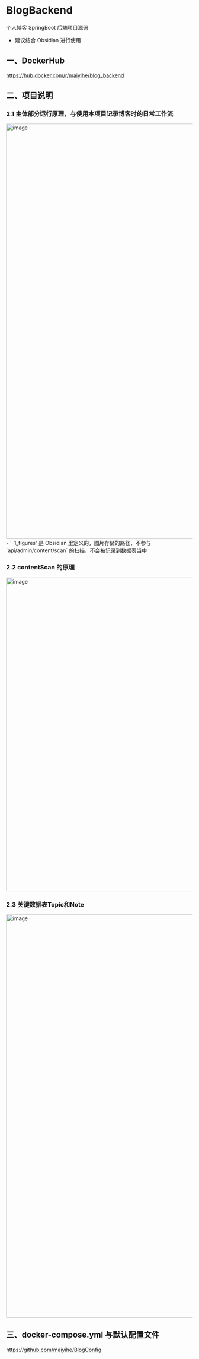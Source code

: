# BlogBackend
个人博客 SpringBoot 后端项目源码
- 建议结合 Obsidian 进行使用

## 一、DockerHub
https://hub.docker.com/r/maiyihe/blog_backend

## 二、项目说明
### 2.1 主体部分运行原理，与使用本项目记录博客时的日常工作流
<img width="1424" height="1119" alt="image" src="https://github.com/user-attachments/assets/092d0d48-967c-484a-ba83-58602f45aa9c" />
- '-1_figures' 是 Obsidian 里定义的，图片存储的路径，不参与 `api/admin/content/scan` 的扫描，不会被记录到数据表当中

### 2.2 contentScan 的原理
<img width="1371" height="845" alt="image" src="https://github.com/user-attachments/assets/670a8ddd-58b5-4b1d-8964-7913f02657a1" />

### 2.3 关键数据表Topic和Note
<img width="1688" height="1087" alt="image" src="https://github.com/user-attachments/assets/f36110d2-6433-43ae-a915-907d1ff94277" />

## 三、docker-compose.yml 与默认配置文件
https://github.com/maiyihe/BlogConfig
